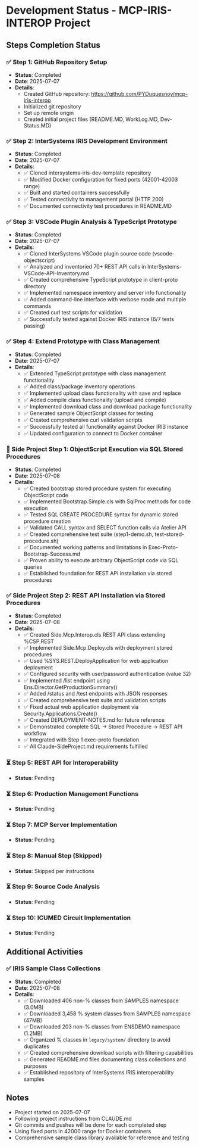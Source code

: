# Development Status - MCP-IRIS-INTEROP Project

## Steps Completion Status

### ✅ Step 1: GitHub Repository Setup
- **Status**: Completed
- **Date**: 2025-07-07
- **Details**: 
  - Created GitHub repository: https://github.com/PYDuquesnoy/mcp-iris-interop
  - Initialized git repository
  - Set up remote origin
  - Created initial project files (README.MD, WorkLog.MD, Dev-Status.MD)

### ✅ Step 2: InterSystems IRIS Development Environment
- **Status**: Completed
- **Date**: 2025-07-07
- **Details**:
  - ✅ Cloned intersystems-iris-dev-template repository
  - ✅ Modified Docker configuration for fixed ports (42001-42003 range)
  - ✅ Built and started containers successfully
  - ✅ Tested connectivity to management portal (HTTP 200)
  - ✅ Documented connectivity test procedures in README.MD

### ✅ Step 3: VSCode Plugin Analysis & TypeScript Prototype
- **Status**: Completed
- **Date**: 2025-07-07
- **Details**:
  - ✅ Cloned InterSystems VSCode plugin source code (vscode-objectscript)
  - ✅ Analyzed and inventoried 70+ REST API calls in InterSystems-VSCode-API-Inventory.md
  - ✅ Created comprehensive TypeScript prototype in client-proto directory
  - ✅ Implemented namespace inventory and server info functionality
  - ✅ Added command-line interface with verbose mode and multiple commands
  - ✅ Created curl test scripts for validation
  - ✅ Successfully tested against Docker IRIS instance (6/7 tests passing)

### ✅ Step 4: Extend Prototype with Class Management
- **Status**: Completed
- **Date**: 2025-07-07
- **Details**:
  - ✅ Extended TypeScript prototype with class management functionality
  - ✅ Added class/package inventory operations
  - ✅ Implemented upload class functionality with save and replace
  - ✅ Added compile class functionality (upload and compile)
  - ✅ Implemented download class and download package functionality
  - ✅ Generated sample ObjectScript classes for testing
  - ✅ Created comprehensive curl validation scripts
  - ✅ Successfully tested all functionality against Docker IRIS instance
  - ✅ Updated configuration to connect to Docker container

### 🔄 Side Project Step 1: ObjectScript Execution via SQL Stored Procedures
- **Status**: Completed
- **Date**: 2025-07-08
- **Details**:
  - ✅ Created bootstrap stored procedure system for executing ObjectScript code
  - ✅ Implemented Bootstrap.Simple.cls with SqlProc methods for code execution
  - ✅ Tested SQL CREATE PROCEDURE syntax for dynamic stored procedure creation
  - ✅ Validated CALL syntax and SELECT function calls via Atelier API
  - ✅ Created comprehensive test suite (step1-demo.sh, test-stored-procedure.sh)
  - ✅ Documented working patterns and limitations in Exec-Proto-Bootstrap-Success.md
  - ✅ Proven ability to execute arbitrary ObjectScript code via SQL queries
  - ✅ Established foundation for REST API installation via stored procedures

### ✅ Side Project Step 2: REST API Installation via Stored Procedures
- **Status**: Completed
- **Date**: 2025-07-08
- **Details**:
  - ✅ Created Side.Mcp.Interop.cls REST API class extending %CSP.REST
  - ✅ Implemented Side.Mcp.Deploy.cls with deployment stored procedures
  - ✅ Used %SYS.REST.DeployApplication for web application deployment
  - ✅ Configured security with user/password authentication (value 32)
  - ✅ Implemented /list endpoint using Ens.Director.GetProductionSummary()
  - ✅ Added /status and /test endpoints with JSON responses
  - ✅ Created comprehensive test suite and validation scripts
  - ✅ Fixed actual web application deployment via Security.Applications.Create()
  - ✅ Created DEPLOYMENT-NOTES.md for future reference
  - ✅ Demonstrated complete SQL → Stored Procedure → REST API workflow
  - ✅ Integrated with Step 1 exec-proto foundation
  - ✅ All Claude-SideProject.md requirements fulfilled

### ⏳ Step 5: REST API for Interoperability
- **Status**: Pending

### ⏳ Step 6: Production Management Functions
- **Status**: Pending

### ⏳ Step 7: MCP Server Implementation
- **Status**: Pending

### ⏳ Step 8: Manual Step (Skipped)
- **Status**: Skipped per instructions

### ⏳ Step 9: Source Code Analysis
- **Status**: Pending

### ⏳ Step 10: ICUMED Circuit Implementation
- **Status**: Pending

## Additional Activities

### ✅ IRIS Sample Class Collections
- **Status**: Completed
- **Date**: 2025-07-08
- **Details**:
  - ✅ Downloaded 406 non-% classes from SAMPLES namespace (3.0MB)
  - ✅ Downloaded 3,458 % system classes from SAMPLES namespace (47MB)
  - ✅ Downloaded 203 non-% classes from ENSDEMO namespace (1.2MB)
  - ✅ Organized % classes in `legacy/system/` directory to avoid duplicates
  - ✅ Created comprehensive download scripts with filtering capabilities
  - ✅ Generated README.md files documenting class collections and purposes
  - ✅ Established repository of InterSystems IRIS interoperability samples

## Notes

- Project started on 2025-07-07
- Following project instructions from CLAUDE.md
- Git commits and pushes will be done for each completed step
- Using fixed ports in 42000 range for Docker containers
- Comprehensive sample class library available for reference and testing